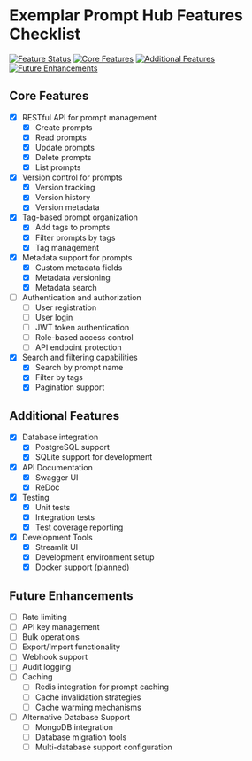 # Exemplar Prompt Hub Features Checklist

[![Feature Status](https://img.shields.io/badge/features-80%25%20complete-brightgreen)](FEATURES.md)
[![Core Features](https://img.shields.io/badge/core%20features-5/6%20complete-yellow)](FEATURES.md#core-features)
[![Additional Features](https://img.shields.io/badge/additional%20features-4/4%20complete-brightgreen)](FEATURES.md#additional-features)
[![Future Enhancements](https://img.shields.io/badge/future%20enhancements-0/8%20complete-red)](FEATURES.md#future-enhancements)

## Core Features

- [x] RESTful API for prompt management
  - [x] Create prompts
  - [x] Read prompts
  - [x] Update prompts
  - [x] Delete prompts
  - [x] List prompts

- [x] Version control for prompts
  - [x] Version tracking
  - [x] Version history
  - [x] Version metadata

- [x] Tag-based prompt organization
  - [x] Add tags to prompts
  - [x] Filter prompts by tags
  - [x] Tag management

- [x] Metadata support for prompts
  - [x] Custom metadata fields
  - [x] Metadata versioning
  - [x] Metadata search

- [ ] Authentication and authorization
  - [ ] User registration
  - [ ] User login
  - [ ] JWT token authentication
  - [ ] Role-based access control
  - [ ] API endpoint protection

- [x] Search and filtering capabilities
  - [x] Search by prompt name
  - [x] Filter by tags
  - [x] Pagination support

## Additional Features

- [x] Database integration
  - [x] PostgreSQL support
  - [x] SQLite support for development

- [x] API Documentation
  - [x] Swagger UI
  - [x] ReDoc

- [x] Testing
  - [x] Unit tests
  - [x] Integration tests
  - [x] Test coverage reporting

- [x] Development Tools
  - [x] Streamlit UI
  - [x] Development environment setup
  - [x] Docker support (planned)

## Future Enhancements

- [ ] Rate limiting
- [ ] API key management
- [ ] Bulk operations
- [ ] Export/Import functionality
- [ ] Webhook support
- [ ] Audit logging
- [ ] Caching
  - [ ] Redis integration for prompt caching
  - [ ] Cache invalidation strategies
  - [ ] Cache warming mechanisms
- [ ] Alternative Database Support
  - [ ] MongoDB integration
  - [ ] Database migration tools
  - [ ] Multi-database support configuration 
